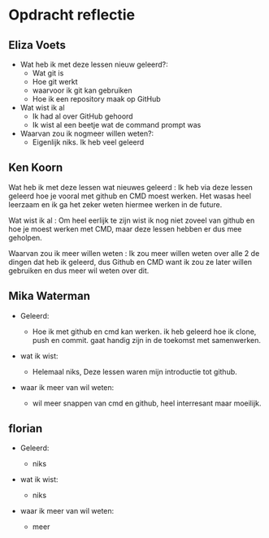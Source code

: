 # Opdracht reflectie

## Eliza Voets

* Wat heb ik met deze lessen nieuw geleerd?:
  * Wat git is
  * Hoe git werkt
  * waarvoor ik git kan gebruiken
  * Hoe ik een repository maak op GitHub
* Wat wist ik al
  * Ik had al over GitHub gehoord
  * Ik wist al een beetje wat de command prompt was
* Waarvan zou ik nogmeer willen weten?:
  * Eigenlijk niks. Ik heb veel geleerd

## Ken Koorn

Wat heb ik met deze lessen wat nieuwes geleerd : Ik heb via deze lessen geleerd hoe je vooral met github en CMD moest werken. Het wasas heel leerzaam en ik ga het zeker weten hiermee werken in de future.

Wat wist ik al : Om heel eerlijk te zijn wist ik nog niet zoveel van github en hoe je moest werken met CMD, maar deze lessen hebben er dus mee geholpen.

Waarvan zou ik meer willen weten : Ik zou meer willen weten over alle 2 de dingen dat heb ik geleerd, dus Github en CMD want ik zou ze later willen gebruiken en dus meer wil weten over dit.

## Mika Waterman

* Geleerd:
  * Hoe ik met github en cmd kan werken. ik heb geleerd hoe ik clone, push en commit.  gaat handig zijn in de toekomst met samenwerken.

* wat ik wist:
  * Helemaal niks, Deze lessen waren mijn introductie tot github. 

* waar ik meer van wil weten:
  * wil meer snappen van cmd en github, heel interresant maar moeilijk. 

## florian

* Geleerd:
  * niks

* wat ik wist:
  * niks

* waar ik meer van wil weten:
  * meer